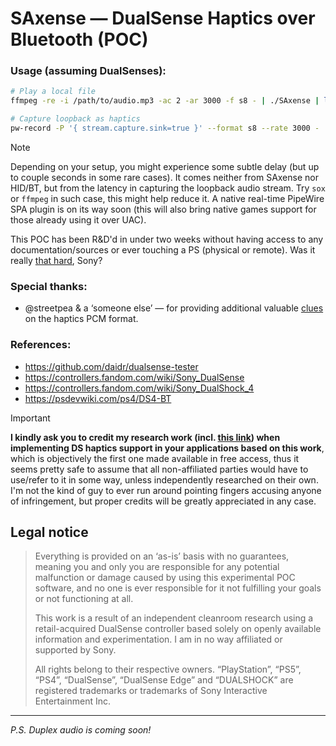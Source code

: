 # SAxense — DualSense Haptics over Bluetooth (POC)


### Usage (assuming DualSenses):
```sh
# Play a local file
ffmpeg -re -i /path/to/audio.mp3 -ac 2 -ar 3000 -f s8 - | ./SAxense | ls /sys/devices/virtual/misc/uhid/0005:054C:0CE6.*/hidraw | sed 's|^|/dev/|' | xargs -or -- tee > /dev/null

# Capture loopback as haptics
pw-record -P '{ stream.capture.sink=true }' --format s8 --rate 3000 - | ./SAxense | ls /sys/devices/virtual/misc/uhid/0005:054C:0CE6.*/hidraw | sed 's|^|/dev/|' | xargs -or -- tee > /dev/null
```
> [!NOTE]
> Depending on your setup, you might experience some subtle delay (but up to couple seconds in some rare cases). It comes neither from SAxense nor HID/BT, but from the latency in capturing the loopback audio stream. Try `sox` or `ffmpeg` in such case, this might help reduce it. A native real-time PipeWire SPA plugin is on its way soon (this will also bring native games support for those already using it over UAC).

This POC has been R&D'd in under two weeks without having access to any documentation/sources or ever touching a PS (physical or remote). Was it really [that hard](https://github.com/torvalds/linux/commit/51151098d7ab832f2a8b8f5c51fe224a9c98fdd5), Sony?

### Special thanks:
* @streetpea & a ‘someone else’ — for providing additional valuable [clues](https://github.com/streetpea/chiaki-ng/blob/0d26d1101e98e69adce100dd30e94eb7da8e1318/gui/src/streamsession.cpp#L1731) on the haptics PCM format.

### References:
- https://github.com/daidr/dualsense-tester
- https://controllers.fandom.com/wiki/Sony_DualSense
- https://controllers.fandom.com/wiki/Sony_DualShock_4
- https://psdevwiki.com/ps4/DS4-BT

> [!IMPORTANT]
> **I kindly ask you to credit my research work (incl. [this link](https://apps.sdore.me/SAxense)) when implementing DS haptics support in your applications based on this work**, which is objectively the first one made available in free access, thus it seems pretty safe to assume that all non-affiliated parties would have to use/refer to it in some way, unless independently researched on their own.
> I'm not the kind of guy to ever run around pointing fingers accusing anyone of infringement, but proper credits will be greatly appreciated in any case.


## Legal notice

> Everything is provided on an ‘as-is’ basis with no guarantees, meaning you and only you are responsible for any potential malfunction or damage caused by using this experimental POC software, and no one is ever responsible for it not fulfilling your goals or not functioning at all.
>
> This work is a result of an independent cleanroom research using a retail-acquired DualSense controller based solely on openly available information and experimentation. I am in no way affiliated or supported by Sony.
>
> All rights belong to their respective owners. “PlayStation”, “PS5”, “PS4”, “DualSense”, “DualSense Edge” and “DUALSHOCK” are registered trademarks or trademarks of Sony Interactive Entertainment Inc.


---

_P.S. Duplex audio is coming soon!_
